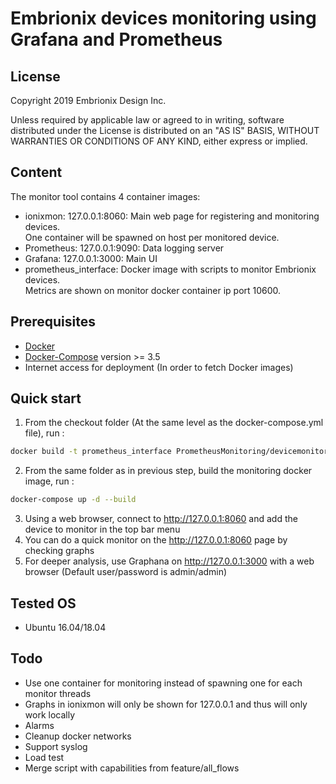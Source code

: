 # Embrionix devices monitoring using Grafana and Prometheus

## License
Copyright 2019 Embrionix Design Inc.

Unless required by applicable law or agreed to in writing, software
distributed under the License is distributed on an "AS IS" BASIS,
WITHOUT WARRANTIES OR CONDITIONS OF ANY KIND, either express or implied.

## Content
The monitor tool contains 4 container images:
* ionixmon: 127.0.0.1:8060: Main web page for registering and monitoring devices.  
One container will be spawned on host per monitored device.
* Prometheus: 127.0.0.1:9090: Data logging server
* Grafana: 127.0.0.1:3000: Main UI
* prometheus_interface: Docker image with scripts to monitor Embrionix devices.  
Metrics are shown on monitor docker container ip port 10600.

## Prerequisites
* [Docker](https://www.docker.com/products/docker-desktop)
* [Docker-Compose](https://docs.docker.com/compose/install/) version >= 3.5
* Internet access for deployment (In order to fetch Docker images)	

## Quick start
1. From the checkout folder (At the same level as the docker-compose.yml file), run :
```bash
docker build -t prometheus_interface PrometheusMonitoring/devicemonitor/prometheus_interface
```
2. From the same folder as in previous step, build the monitoring docker image, run :
```bash
docker-compose up -d --build
```
3. Using a web browser, connect to http://127.0.0.1:8060 and add the device to monitor in the top bar menu
1. You can do a quick monitor on the http://127.0.0.1:8060 page by checking graphs
1. For deeper analysis, use Graphana on http://127.0.0.1:3000 with a web browser (Default user/password is admin/admin)

## Tested OS
* Ubuntu 16.04/18.04

## Todo
* Use one container for monitoring instead of spawning one for each monitor threads
* Graphs in ionixmon will only be shown for 127.0.0.1 and thus will only work locally
* Alarms
* Cleanup docker networks
* Support syslog
* Load test
* Merge script with capabilities from feature/all_flows
